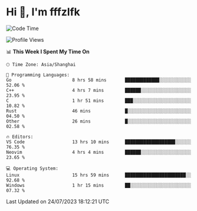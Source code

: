 # Hi 👋, I'm fffzlfk

<!--START_SECTION:waka-->
![Code Time](http://img.shields.io/badge/Code%20Time-330%20hrs%209%20mins-blue)

![Profile Views](http://img.shields.io/badge/Profile%20Views-0-blue)

📊 **This Week I Spent My Time On** 

```text
🕑︎ Time Zone: Asia/Shanghai

💬 Programming Languages: 
Go                       8 hrs 58 mins       █████████████░░░░░░░░░░░░   52.06 % 
C++                      4 hrs 7 mins        ██████░░░░░░░░░░░░░░░░░░░   23.95 % 
C                        1 hr 51 mins        ███░░░░░░░░░░░░░░░░░░░░░░   10.82 % 
Rust                     46 mins             █░░░░░░░░░░░░░░░░░░░░░░░░   04.50 % 
Other                    26 mins             █░░░░░░░░░░░░░░░░░░░░░░░░   02.58 % 

🔥 Editors: 
VS Code                  13 hrs 10 mins      ███████████████████░░░░░░   76.35 % 
Neovim                   4 hrs 4 mins        ██████░░░░░░░░░░░░░░░░░░░   23.65 % 

💻 Operating System: 
Linux                    15 hrs 59 mins      ███████████████████████░░   92.68 % 
Windows                  1 hr 15 mins        ██░░░░░░░░░░░░░░░░░░░░░░░   07.32 % 
```


 Last Updated on 24/07/2023 18:12:21 UTC
<!--END_SECTION:waka-->
